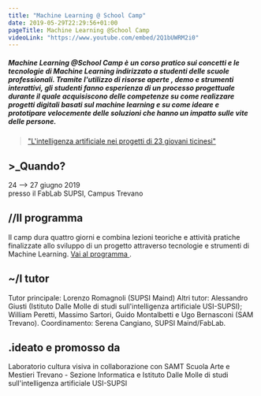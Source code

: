 ```yaml
---
title: "Machine Learning @ School Camp"
date: 2019-05-29T22:29:56+01:00
pageTitle: Machine Learning @School Camp
videoLink: "https://www.youtube.com/embed/2Q1bUWRM2i0"
---
```


<h5>
    Machine Learning @School Camp è un 
    <span class="highlight">corso pratico</span> 
    sui concetti e le tecnologie di Machine Learning indirizzato a studenti delle scuole professionali. Tramite l'utilizzo di 
    <span class="highlight">risorse aperte</span>
    , demo e strumenti interattivi, gli studenti fanno esperienza di un processo progettuale durante il quale acquisiscono delle competenze su come realizzare progetti digitali basati sul 
    <span class="highlight">machine learning</span>
    e su come ideare e prototipare velocemente delle soluzioni che hanno un impatto sulle vite delle persone.
</h5>

<div class="split"></div>
<blockquote>
    <p>
        <a target="_blank" href="https://www.laregione.ch/rubriche/tecnologia/1377582/l-intelligenza-artificiale-nei-progetti-di-23-giovani-ticinesi">
            "L'intelligenza artificiale nei progetti di 23 giovani ticinesi"
        </a>
    </p>   
</blockquote>
<div class="split"></div>

<section class="orange">
    <h2>
        >_Quando?
    </h2>
    <p>
        24 ⟶ 27 giugno 2019 
        <br>
        presso il FabLab SUPSI, Campus Trevano
    </p>
</section>

<section class="violet">
    <h2>
        //Il programma
    </h2>
    <p>
        Il camp dura quattro giorni e combina lezioni teoriche e attività pratiche finalizzate allo sviluppo di un progetto attraverso tecnologie e strumenti di Machine Learning. 
        <a href="posts/programma">
            Vai al programma
        <a>
        .
    </p>
</section>

<section class="cyan">
    <h2>
        ~/I tutor
    </h2>
    <p>
        Tutor principale: Lorenzo Romagnoli (SUPSI Maind)
        Altri tutor: Alessandro Giusti (Istituto Dalle Molle di studi sull'intelligenza artificiale USI-SUPSI); William Peretti, Massimo Sartori, Guido Montalbetti e Ugo Bernasconi (SAM Trevano).
        Coordinamento: Serena Cangiano, SUPSI Maind/FabLab. 
    </p>
</section>

<section class="orange">
    <h2>
        .ideato e promosso da
    </h2>
    <p>
        Laboratorio cultura visiva in collaborazione con SAMT Scuola Arte e Mestieri Trevano - Sezione Informatica e Istituto Dalle Molle di studi sull'intelligenza artificiale USI-SUPSI
    </p>
</section>
